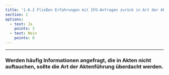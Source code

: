 ```yaml
---
title: '1.6.2 Fließen Erfahrungen mit IFG-Anfragen zurück in Art der Aktenführung?'
section: 1
options:
  - text: Ja
    points: 3
  - text: Nein
    points: 0
---
```


---

### Werden häufig Informationen angefragt, die in Akten nicht auftauchen, sollte die Art der Aktenführung überdacht werden.
